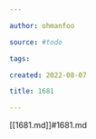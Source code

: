 ```yaml
---

author: ohmanfoo

source: #todo

tags: 

created: 2022-08-07

title: 1681

---
```

[[1681.md]]#1681.md